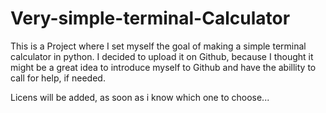 # Very-simple-terminal-Calculator
This is a Project where I set myself the goal of making a simple terminal calculator in python.
I decided to upload it on Github, because I thought it might be a great idea to introduce myself to Github 
and have the abillity to call for help, if needed.

Licens will be added, as soon as i know which one to choose...
